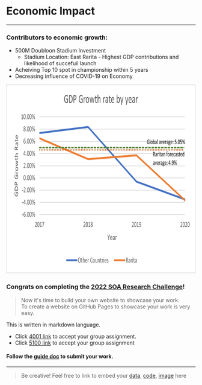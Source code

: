 # Economic Impact
---
### Contributors to economic growth:

* 500M Doubloon Stadium Investment
  * Stadium Location: East Rarita - Highest GDP contributions and likelihood of succefuil launch
* Acheiving Top 10 spot in championship within 5 years
* Decreasing influence of COVID-19 on Economy

<p align="center">
<img src="GDP data.png" width="800" height="500"/>
</p>

### Congrats on completing the [2022 SOA Research Challenge](https://www.soa.org/research/opportunities/2022-student-research-case-study-challenge/)!

>Now it's time to build your own website to showcase your work.  
>To create a website on GitHub Pages to showcase your work is very easy.

This is written in markdown language. 
>
* Click [4001 link](https://classroom.github.com/a/ggiq0YzO) to accept your group assignment.
* Click [5100 link](https://classroom.github.com/a/uVytCqDv) to accept your group assignment 

#### Follow the [guide doc](Doc1.pdf) to submit your work. 
---
>Be creative! Feel free to link to embed your [data](template/player_data_salaries_2020.csv), [code](template/sample-data-clean.ipynb), [image](template/ACC.png) here



